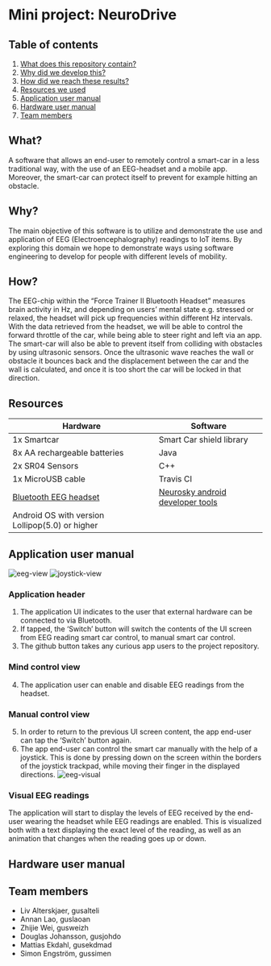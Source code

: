 # Mini project: NeuroDrive
## Table of contents
1. [What does this repository contain?](#what)
2. [Why did we develop this?](#why)
3. [How did we reach these results?](#how)
4. [Resources we used](#resources)
5. [Application user manual](#application-user-manual)
6. [Hardware user manual](#hardware-user-manual)
7. [Team members](#team-members)
## What?
A software that allows an end-user to remotely control a smart-car in a less traditional way, with the use of an EEG-headset and a mobile app. Moreover, the smart-car can protect itself to prevent for example hitting an obstacle.
## Why?
The main objective of this software is to utilize and demonstrate the use and application of EEG (Electroencephalography) readings to IoT items. By exploring this domain we hope to demonstrate ways using software engineering to develop for people with different levels of mobility.
## How?
The EEG-chip within the “Force Trainer II Bluetooth Headset” measures brain activity in Hz, and depending on users’ mental state e.g. stressed or relaxed, the headset will pick up frequencies within different Hz intervals. With the data retrieved from the headset, we will be able to control the forward throttle of the car, while being able to steer right and left via an app.  
The smart-car will also be able to prevent itself from colliding with obstacles by using ultrasonic sensors. Once the ultrasonic wave reaches the wall or obstacle it bounces back and the displacement between the car and the wall is calculated, and once it is too short the car will be locked in that direction.
## Resources
| Hardware | Software |
| --- | --- |
| 1x Smartcar | Smart Car shield library |
| 8x AA rechargeable batteries | Java |
| 2x SR04 Sensors | C++ |
| 1x MicroUSB cable | Travis CI |
| [Bluetooth EEG headset](https://estore.nu/sv/star-wars/5028-star-wars-force-trainer-ii-8001444158953.html?SubmitCurrency=1&id_currency=1&gclid=EAIaIQobChMIoN7K4YrC6AIV2OeaCh3drQbnEAQYASABEgJZZfD_BwE) | [Neurosky android developer tools](https://store.neurosky.com/products/android-developer-tools-4) |
| Android OS with version Lollipop(5.0) or higher | |
## Application user manual
![eeg-view](https://github.com/DIT112-V20/group-08/blob/documentation/readme-images/eeg-view.png)
![joystick-view](https://github.com/DIT112-V20/group-08/blob/documentation/readme-images/joystick-view.png)
### Application header
1. The application UI indicates to the user that external hardware can be connected to via Bluetooth.
2. If tapped, the ‘Switch’ button will switch the contents of the UI screen from EEG reading smart car control, to manual smart car control.
3. The github button takes any curious app users to the project repository.
### Mind control view
4. The application user can enable and disable EEG readings from the headset.
### Manual control view
5. In order to return to the previous UI screen content, the app end-user can tap the ‘Switch’ button again.
6. The app end-user can control the smart car manually with the help of a joystick. This is done by pressing down on the screen within the borders of the joystick trackpad, while moving their finger in the displayed directions.
![eeg-visual](https://github.com/DIT112-V20/group-08/blob/documentation/readme-images/eeganimation.gif)
### Visual EEG readings
The application will start to display the levels of EEG received by the end-user wearing the headset while EEG readings are enabled. This is visualized both with a text displaying the exact level of the reading, as well as an animation that changes when the reading goes up or down.
## Hardware user manual
## Team members
- Liv Alterskjaer, gusalteli
- Annan Lao, guslaoan
- Zhijie Wei, gusweizh
- Douglas Johansson, gusjohdo
- Mattias Ekdahl, gusekdmad
- Simon Engström, gussimen
